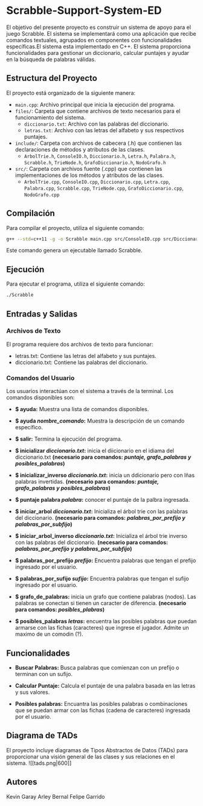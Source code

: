 # Scrabble-Support-System-ED
El objetivo del presente proyecto es construir un sistema de apoyo para el juego Scrabble. El sistema se implementará como una aplicación que recibe comandos textuales, agrupados en componentes con funcionalidades específicas.El sistema esta implementado en C++. El sistema proporciona funcionalidades para gestionar un diccionario, calcular puntajes y ayudar en la búsqueda de palabras válidas.

## Estructura del Proyecto

El proyecto está organizado de la siguiente manera:

- `main.cpp`: Archivo principal que inicia la ejecución del programa.
- `files/`: Carpeta que contiene archivos de texto necesarios para el funcionamiento del sistema.
  - `diccionario.txt`: Archivo con las palabras del diccionario.
  - `letras.txt`: Archivo con las letras del alfabeto y sus respectivos puntajes.
- `include/`: Carpeta con archivos de cabecera (.h) que contienen las declaraciones de métodos y atributos de las clases.
  - `ArbolTrie.h`, `ConsoleIO.h`, `Diccionario.h`, `Letra.h`, `Palabra.h`, `Scrabble.h`, `TrieNode.h`, `GrafoDiccionario.h`, `NodoGrafo.h`
- `src/`: Carpeta con archivos fuente (.cpp) que contienen las implementaciones de los métodos y atributos de las clases.
  - `ArbolTrie.cpp`, `ConsoleIO.cpp`, `Diccionario.cpp`, `Letra.cpp`, `Palabra.cpp`, `Scrabble.cpp`, `TrieNode.cpp`, `GrafoDiccionario.cpp`, `NodoGrafo.cpp`

## Compilación

Para compilar el proyecto, utiliza el siguiente comando:

```sh
g++ --std=c++11 -g -o Scrabble main.cpp src/ConsoleIO.cpp src/Diccionario.cpp src/Letra.cpp src/Palabra.cpp src/Scrabble.cpp src/ArbolTrie.cpp src/TrieNode.cpp src/NodoGrafo.cpp src/GrafoDiccionario.cpp -I./include
```
Este comando genera un ejecutable llamado Scrabble.

## Ejecución
Para ejecutar el programa, utiliza el siguiente comando:
```sh
./Scrabble
```

## Entradas y Salidas
### Archivos de Texto
El programa requiere dos archivos de texto para funcionar:

- letras.txt: Contiene las letras del alfabeto y sus puntajes.
- diccionario.txt: Contiene las palabras del diccionario.

### Comandos del Usuario
Los usuarios interactúan con el sistema a través de la terminal. Los comandos disponibles son:

- **$ ayuda:** Muestra una lista de comandos disponibles.
  
- **$ ayuda *nombre_comando*:** Muestra la descripción de un comando específico.
  
- **$ salir:** Termina la ejecución del programa.
  
- **$ inicializar *diccionario.txt*:** inicia el diicionario en el idiama del diccionario.txt **(necesario para comandos: _puntaje, grafo_palabras y posibles_palabras_)**
  
- **$ inicializar_inverso *diccionario.txt*:** inicia un ddicionario pero con lñas palabras invertidas. **(necesario para comandos: _puntaje, grafo_palabras y posibles_palabras_)**
  
- **$ puntaje palabra *palabra*:** conocer el puntaje de la palbra ingresada.
  
- **$ iniciar_arbol _diccionario.txt_:** Inicializa el árbol trie con las palabras del diccionario. **(necesario para comandos: _palabras_por_prefijo y palabras_por_subfijo_)**
  
- **$ iniciar_arbol_inverso _diccionario.txt_:** Inicializa el árbol trie inverso con las palabras del diccionario. **(necesario para comandos:  _palabras_por_prefijo y palabras_por_subfijo_)**
  
- **$ palabras_por_prefijo _prefijo_:** Encuentra palabras que tengan el prefijo ingresado por el usuario.
  
- **$ palabras_por_sufijo _sufijo_:** Encuentra palabras que tengan el sufijo ingresado por el usuario.
  
- **$ grafo_de_palabras:** inicia un grafo que contiene palabras (nodos). Las palabras se conectan si tienen un caracter de diferencia. **(necesario para comandos: _posibles_plabras_)**
  
- **$ posibles_palabras _letras_:** encuentra las posibles palabras que puedan armarse con las fichas (caracteres) que ingrese el jugador. Admite un maximo de un comodin (?).

## Funcionalidades
- **Buscar Palabras:** Busca palabras que comienzan con un prefijo o terminan con un sufijo.
  
- **Calcular Puntaje:** Calcula el puntaje de una palabra basada en las letras y sus valores.
  
- **Posibles palabras:** Encuantra las posibles palabras o combinaciones que se puedan armar con las fichas (cadena de caracteres) ingresada por el usuario.

## Diagrama de TADs
El proyecto incluye diagramas de Tipos Abstractos de Datos (TADs) para proporcionar una visión general de las clases y sus relaciones en el sistema.
![[tads.png|600]]


## Autores
Kevin Garay
Arley Bernal
Felipe Garrido
